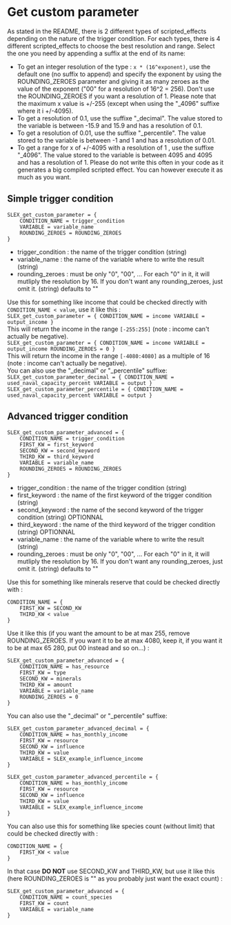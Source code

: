 # Get custom parameter
As stated in the README, there is 2 different types of scripted_effects depending on the nature of the trigger condition. For each types, there is 4 different scripted_effects to choose the best resolution and range. Select the one you need by appending a suffix at the end of its name:  
* To get an integer resolution of the type : `x * (16^exponent)`, use the default one (no suffix to append) and specify the exponent by using the ROUNDING_ZEROES parameter and giving it as many zeroes as the value of the exponent ("00" for a resolution of 16^2 = 256). Don't use the ROUNDING_ZEROES if you want a resolution of 1. Please note that the maximum x value is +/-255 (except when using the "_4096" suffixe where it i +/-4095).  
* To get a resolution of 0.1, use the suffixe "_decimal". The value stored to the variable is between -15.9 and 15.9 and has a resolution of 0.1.  
* To get a resolution of 0.01, use the suffixe "_percentile". The value stored to the variable is between -1 and 1 and has a resolution of 0.01.  
* To get a range for x of +/-4095 with a resolution of 1 , use the suffixe "_4096". The value stored to the variable is between 4095 and 4095 and has a resolution of 1. Please do not write this often in your code as it generates a big compiled scripted effect. You can however execute it as much as you want.  
  
## Simple trigger condition
```
SLEX_get_custom_parameter = {
    CONDITION_NAME = trigger_condition
    VARIABLE = variable_name
    ROUNDING_ZEROES = ROUNDING_ZEROES
}
```
* trigger_condition : the name of the trigger condition (string)
* variable_name : the name of the variable where to write the result (string)
* rounding_zeroes : must be only "0", "00", ... For each "0" in it, it will mutliply the resolution by 16. If you don't want any rounding_zeroes, just omit it. (string) defaults to ""
  
Use this for something like income that could be checked directly with `CONDITION_NAME < value`, use it like this :  
`SLEX_get_custom_parameter = { CONDITION_NAME = income VARIABLE = output_income }`  
This will return the income in the range `[-255:255]` (note : income can't actually be negative).  
`SLEX_get_custom_parameter = { CONDITION_NAME = income VARIABLE = output_income ROUNDING_ZEROES = 0 }`  
This will return the income in the range `[-4080:4080]` as a multiple of 16 (note : income can't actually be negative).  
You can also use the "_decimal" or "_percentile" suffixe:
`SLEX_get_custom_parameter_decimal = { CONDITION_NAME = used_naval_capacity_percent VARIABLE = output }`  
`SLEX_get_custom_parameter_percentile = { CONDITION_NAME = used_naval_capacity_percent VARIABLE = output }`  
  
## Advanced trigger condition
```
SLEX_get_custom_parameter_advanced = {
    CONDITION_NAME = trigger_condition
    FIRST_KW = first_keyword
    SECOND_KW = second_keyword
    THIRD_KW = third_keyword
    VARIABLE = variable_name
    ROUNDING_ZEROES = ROUNDING_ZEROES
}
```  
* trigger_condition : the name of the trigger condition (string)
* first_keyword : the name of the first keyword of the trigger condition (string)
* second_keyword : the name of the second keyword of the trigger condition (string) OPTIONNAL
* third_keyword : the name of the third keyword of the trigger condition (string) OPTIONNAL
* variable_name : the name of the variable where to write the result (string)
* rounding_zeroes : must be only "0", "00", ... For each "0" in it, it will mutliply the resolution by 16. If you don't want any rounding_zeroes, just omit it. (string) defaults to ""
  
Use this for something like minerals reserve that could be checked directly with :  
```
CONDITION_NAME = {
    FIRST_KW = SECOND_KW
    THIRD_KW < value
}
```  
  
Use it like this (if you want the amount to be at max 255, remove ROUNDING_ZEROES. If you want it to be at max 4080, keep it, if you want it to be at max 65 280, put 00 instead and so on...) :  
```
SLEX_get_custom_parameter_advanced = {
    CONDITION_NAME = has_resource
    FIRST_KW = type
    SECOND_KW = minerals
    THIRD_KW = amount
    VARIABLE = variable_name
    ROUNDING_ZEROES = 0
}
```  
  
You can also use the "_decimal" or "_percentile" suffixe:
```
SLEX_get_custom_parameter_advanced_decimal = {
    CONDITION_NAME = has_monthly_income
    FIRST_KW = resource
    SECOND_KW = influence
    THIRD_KW = value
    VARIABLE = SLEX_example_influence_income
}
```  
```
SLEX_get_custom_parameter_advanced_percentile = {
    CONDITION_NAME = has_monthly_income
    FIRST_KW = resource
    SECOND_KW = influence
    THIRD_KW = value
    VARIABLE = SLEX_example_influence_income
}
```  
  
You can also use this for something like species count (without limit) that could be checked directly with :  
```
CONDITION_NAME = {
    FIRST_KW < value
}
```  
  
In that case **DO NOT** use SECOND_KW and THIRD_KW, but use it like this (here ROUNDING_ZEROES is "" as you probably just want the exact count) :  
```
SLEX_get_custom_parameter_advanced = {
    CONDITION_NAME = count_species
    FIRST_KW = count
    VARIABLE = variable_name
}
```  
  